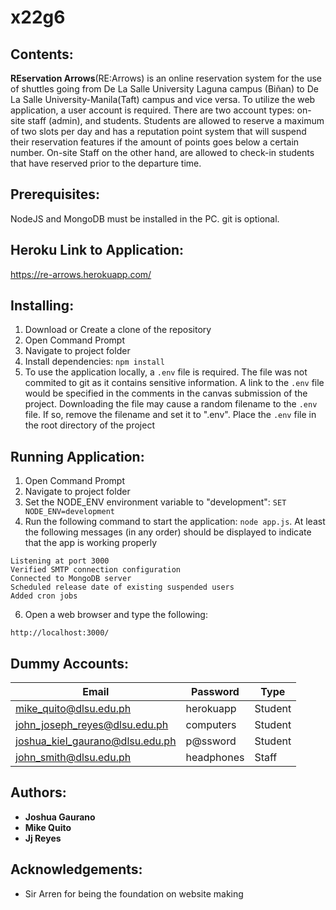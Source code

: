 # x22g6

## Contents:
**REservation Arrows**(RE:Arrows) is an online reservation system for the use of shuttles going from De La Salle University Laguna campus (Biñan) to De La Salle University-Manila(Taft) campus and vice versa. To utilize the web application, a user account is required.  There are two account types: on-site staff (admin), and students. Students are allowed to reserve a maximum of two slots per day and has a reputation point system that will suspend their reservation features if the amount of points goes below a certain number. On-site Staff on the other hand, are allowed to check-in students that have reserved prior to the departure time.

## Prerequisites: 
NodeJS and MongoDB must be installed in the PC. git is optional.

## Heroku Link to Application:
https://re-arrows.herokuapp.com/

## Installing: 
1. Download or Create a clone of the repository
2. Open Command Prompt 
3. Navigate to project folder
4. Install dependencies: `npm install`
5. To use the application locally, a `.env` file is required.  The file was not commited to git as it contains sensitive information.  A link to the `.env` file would be specified in the comments in the canvas submission of the project. Downloading the file may cause a random filename to the `.env` file. If so, remove the filename and set it to ".env".  Place the `.env` file in the root directory of the project

## Running Application:
1. Open Command Prompt 
2. Navigate to project folder
3. Set the NODE_ENV environment variable to "development": `SET NODE_ENV=development` 
4. Run the following command to start the application: `node app.js`.  At least the following messages (in any order) should be displayed to indicate that the app is working properly
```
Listening at port 3000
Verified SMTP connection configuration
Connected to MongoDB server
Scheduled release date of existing suspended users
Added cron jobs
```
6. Open a web browser and type the following:
```
http://localhost:3000/
```

## Dummy Accounts:
| Email                      | Password   | Type    |
|----------------------------|------------|---------|
|mike_quito@dlsu.edu.ph|herokuapp|Student|
|john_joseph_reyes@dlsu.edu.ph|computers|Student|
|joshua_kiel_gaurano@dlsu.edu.ph|p@ssword|Student|
|john_smith@dlsu.edu.ph|headphones|Staff|

## Authors:
* **Joshua Gaurano** 
* **Mike Quito**
* **Jj Reyes**


## Acknowledgements:
* Sir Arren for being the foundation on website making
